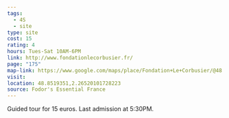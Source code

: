 ```yaml
---
tags:
  - 4S
  - site
type: site
cost: 15
rating: 4
hours: Tues-Sat 10AM-6PM
link: http://www.fondationlecorbusier.fr/
page: "175"
map-link: https://www.google.com/maps/place/Fondation+Le+Corbusier/@48.8518715,2.2627308,17z/data=!3m1!4b1!4m6!3m5!1s0x47e67ab1fb22f223:0x7fc6719f43e4d8e9!8m2!3d48.851868!4d2.2653057!16s%2Fm%2F04crh0s?entry=ttu&g_ep=EgoyMDI0MDgyOC4wIKXMDSoASAFQAw%3D%3D
visit: 
location: 48.8519351,2.26520101728223
source: Fodor's Essential France
---
```

Guided tour for 15 euros. Last admission at 5:30PM.